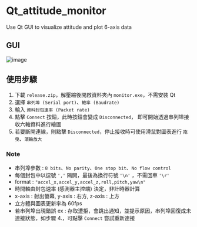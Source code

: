 # Qt_attitude_monitor
Use Qt GUI to visualize attitude and plot 6-axis data

## GUI

![image](https://user-images.githubusercontent.com/86707047/192147313-6e02f8c6-44e5-431f-af74-5dc4ea2f298d.png)

## 使用步驟

1. 下載 `release.zip`，解壓縮後開啟資料夾內 `monitor.exe`，不需安裝 Qt
2. 選擇 `串列埠 (Serial port)`、`鮑率 (Baudrate)`
3. 輸入 `資料封包速率 (Packet rate)`
4. 點擊 `Connect` 按鈕，此時按鈕會變成 `Disconnected`， 即可開始透過串列埠接收六軸資料進行繪圖
5. 若要斷開連線，則點擊 `Disconnected`，停止接收時可使用滑鼠對圖表進行 `拖曳`、`滾輪放大`

### Note
- 串列埠參數 : `8 bits`、`No parity`、`One stop bit`、`No flow control`
- 每個封包中以逗號 `','` 隔開，最後為換行符號 `'\n'` ，不需回車 `'\r'`
- format : `"accel_x,accel_y,accel_z,roll,pitch,yaw\n"`
- 時間軸由封包速率 (感測器主控端) 決定，非計時器計算
- x-axis : 射出螢幕, y-axis : 右方, z-axis : 上方
- 立方體與圖表更新率為 60fps
- 若串列埠出現錯誤 ex : 存取遭拒，會跳出通知，並提示原因，串列埠回復成未連接狀態，如步驟 4.，可點擊 `Connect` 嘗試重新連接

